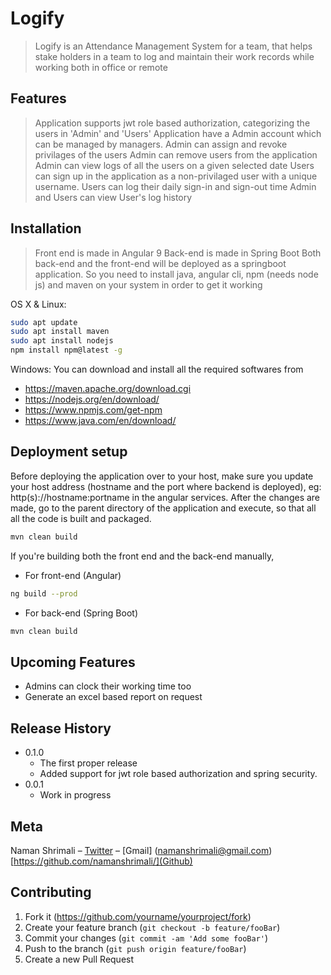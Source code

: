 # Logify
> Logify is an Attendance Management System for a team, that helps stake holders in a team to log and maintain their work records while working both in office or remote

## Features
> Application supports jwt role based authorization, categorizing the users in 'Admin' and 'Users'
> Application have a Admin account which can be managed by managers.
> Admin can assign and revoke privilages of the users
> Admin can remove users from the application
> Admin can view logs of all the users on a given selected date
> Users can sign up in the application as a non-privilaged user with a unique username.
> Users can log their daily sign-in and sign-out time
> Admin and Users can view User's log history

## Installation
> Front end is made in Angular 9
> Back-end is made in Spring Boot
> Both back-end and the front-end will be deployed as a springboot application. So you need to install java, angular cli, npm (needs node js) and maven on your system in order to get it working

OS X & Linux:
```sh
sudo apt update
sudo apt install maven
sudo apt install nodejs
npm install npm@latest -g

```

Windows:
You can download and install all the required softwares from 
* https://maven.apache.org/download.cgi
* https://nodejs.org/en/download/
* https://www.npmjs.com/get-npm
* https://www.java.com/en/download/


## Deployment setup
Before deploying the application over to your host, make sure you update your host address (hostname and the port where backend is deployed), eg: http(s)://hostname:portname in the angular services.
After the changes are made, go to the parent directory of the application and execute, so that all all the code is built and packaged.

```sh
mvn clean build
```
If you're building both the front end and the back-end manually,
* For front-end (Angular)
```sh
ng build --prod
```
* For back-end (Spring Boot)
```sh
mvn clean build
```

    
## Upcoming Features
* Admins can clock their working time too
* Generate an excel based report on request

## Release History
* 0.1.0
    * The first proper release
    * Added support for jwt role based authorization and spring security.
* 0.0.1
    * Work in progress


## Meta

Naman Shrimali – [Twitter](https://twitter.com/namanshrimali) – [Gmail] (namanshrimali@gmail.com)
[https://github.com/namanshrimali/](Github)

## Contributing

1. Fork it (<https://github.com/yourname/yourproject/fork>)
2. Create your feature branch (`git checkout -b feature/fooBar`)
3. Commit your changes (`git commit -am 'Add some fooBar'`)
4. Push to the branch (`git push origin feature/fooBar`)
5. Create a new Pull Request
